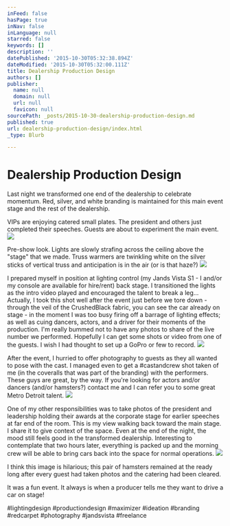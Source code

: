 ```yaml
---
inFeed: false
hasPage: true
inNav: false
inLanguage: null
starred: false
keywords: []
description: ''
datePublished: '2015-10-30T05:32:38.894Z'
dateModified: '2015-10-30T05:32:00.111Z'
title: Dealership Production Design
authors: []
publisher:
  name: null
  domain: null
  url: null
  favicon: null
sourcePath: _posts/2015-10-30-dealership-production-design.md
published: true
url: dealership-production-design/index.html
_type: Blurb

---
```

# Dealership Production Design

Last night we transformed one end of the dealership to celebrate momentum. Red, silver, and white branding is maintained for this main event stage and the rest of the dealership.

VIPs are enjoying catered small plates. The president and others just completed their speeches. Guests are about to experiment the main event. ![](https://the-grid-user-content.s3-us-west-2.amazonaws.com/338e8905-6642-4288-ae76-15a326957569.jpg)

Pre-show look. Lights are slowly strafing across the ceiling above the "stage" that we made. Truss warmers are twinkling white on the silver sticks of vertical truss and anticipation is in the air (or is that haze?) ![](https://the-grid-user-content.s3-us-west-2.amazonaws.com/6dbb6a3e-f6ea-45e7-bf28-a258204e0049.jpg)

I prepared myself in position at lighting control (my Jands Vista S1 - I and/or my console are available for hire/rent) back stage. I transitioned the lights as the intro video played and encouraged the talent to break a leg...
Actually, I took this shot well after the event just before we tore down - through the veil of the CrushedBlack fabric, you can see the car already on stage - in the moment I was too busy firing off a barrage of lighting effects; as well as cuing dancers, actors, and a driver for their moments of the production.
I'm really bummed not to have any photos to share of the live number we performed. Hopefully I can get some shots or video from one of the guests. I wish I had thought to set up a GoPro or few to record. ![](https://the-grid-user-content.s3-us-west-2.amazonaws.com/f0767a22-52bb-4bf5-a6d8-148aec44d969.jpg)

After the event, I hurried to offer photography to guests as they all wanted to pose with the cast. I managed even to get a \#castandcrew shot taken of me (in the coveralls that was part of the branding) with the performers. These guys are great, by the way. If you're looking for actors and/or dancers (and/or hamsters?) contact me and I can refer you to some great Metro Detroit talent. ![](https://the-grid-user-content.s3-us-west-2.amazonaws.com/add252cc-55bf-41d8-bbdd-6e5fd7efd8c8.jpg)

One of my other responsibilities was to take photos of the president and leadership holding their awards at the corporate stage for earlier speeches at far end of the room. This is my view walking back toward the main stage. I share it to give context of the space. Even at the end of the night, the mood still feels good in the transformed dealership.
Interesting to contemplate that two hours later, everything is packed up and the morning crew will be able to bring cars back into the space for normal operations. ![](https://the-grid-user-content.s3-us-west-2.amazonaws.com/14030284-90c9-43c0-9ac2-1a2aa5de162b.jpg)

I think this image is hilarious; this pair of hamsters remained at the ready long after every guest had taken photos and the catering had been cleared. 

It was a fun event. It always is when a producer tells me they want to drive a car on stage!

\#lightingdesign \#productiondesign \#maximizer \#ideation \#branding \#redcarpet \#photography \#jandsvista \#freelance